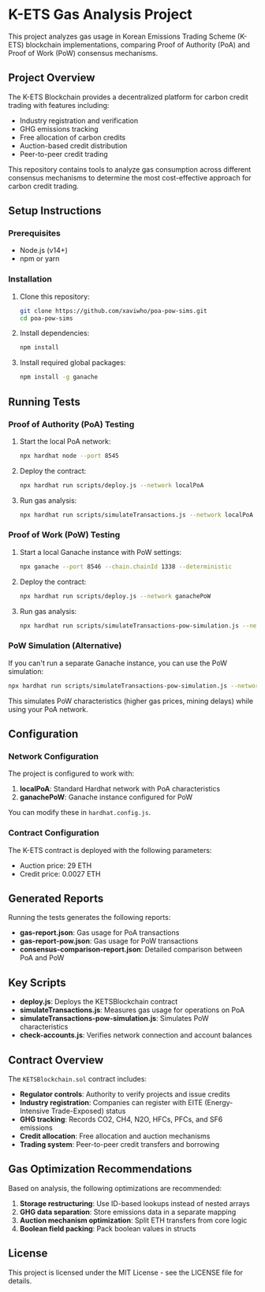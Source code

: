 # K-ETS Gas Analysis Project

This project analyzes gas usage in Korean Emissions Trading Scheme (K-ETS) blockchain implementations, comparing Proof of Authority (PoA) and Proof of Work (PoW) consensus mechanisms.

## Project Overview

The K-ETS Blockchain provides a decentralized platform for carbon credit trading with features including:
- Industry registration and verification
- GHG emissions tracking
- Free allocation of carbon credits
- Auction-based credit distribution
- Peer-to-peer credit trading

This repository contains tools to analyze gas consumption across different consensus mechanisms to determine the most cost-effective approach for carbon credit trading.

## Setup Instructions

### Prerequisites

- Node.js (v14+)
- npm or yarn

### Installation

1. Clone this repository:
   ```bash
   git clone https://github.com/xaviwho/poa-pow-sims.git
   cd poa-pow-sims
   ```

2. Install dependencies:
   ```bash
   npm install
   ```

3. Install required global packages:
   ```bash
   npm install -g ganache
   ```

## Running Tests

### Proof of Authority (PoA) Testing

1. Start the local PoA network:
   ```bash
   npx hardhat node --port 8545
   ```

2. Deploy the contract:
   ```bash
   npx hardhat run scripts/deploy.js --network localPoA
   ```

3. Run gas analysis:
   ```bash
   npx hardhat run scripts/simulateTransactions.js --network localPoA
   ```

### Proof of Work (PoW) Testing

1. Start a local Ganache instance with PoW settings:
   ```bash
   npx ganache --port 8546 --chain.chainId 1338 --deterministic
   ```

2. Deploy the contract:
   ```bash
   npx hardhat run scripts/deploy.js --network ganachePoW
   ```

3. Run gas analysis:
   ```bash
   npx hardhat run scripts/simulateTransactions-pow-simulation.js --network ganachePoW
   ```

### PoW Simulation (Alternative)

If you can't run a separate Ganache instance, you can use the PoW simulation:

```bash
npx hardhat run scripts/simulateTransactions-pow-simulation.js --network localPoA
```

This simulates PoW characteristics (higher gas prices, mining delays) while using your PoA network.

## Configuration

### Network Configuration

The project is configured to work with:

1. **localPoA**: Standard Hardhat network with PoA characteristics
2. **ganachePoW**: Ganache instance configured for PoW

You can modify these in `hardhat.config.js`.

### Contract Configuration

The K-ETS contract is deployed with the following parameters:
- Auction price: 29 ETH
- Credit price: 0.0027 ETH

## Generated Reports

Running the tests generates the following reports:

- **gas-report.json**: Gas usage for PoA transactions
- **gas-report-pow.json**: Gas usage for PoW transactions
- **consensus-comparison-report.json**: Detailed comparison between PoA and PoW

## Key Scripts

- **deploy.js**: Deploys the KETSBlockchain contract
- **simulateTransactions.js**: Measures gas usage for operations on PoA
- **simulateTransactions-pow-simulation.js**: Simulates PoW characteristics
- **check-accounts.js**: Verifies network connection and account balances

## Contract Overview

The `KETSBlockchain.sol` contract includes:

- **Regulator controls**: Authority to verify projects and issue credits
- **Industry registration**: Companies can register with EITE (Energy-Intensive Trade-Exposed) status
- **GHG tracking**: Records CO2, CH4, N2O, HFCs, PFCs, and SF6 emissions
- **Credit allocation**: Free allocation and auction mechanisms
- **Trading system**: Peer-to-peer credit transfers and borrowing

## Gas Optimization Recommendations

Based on analysis, the following optimizations are recommended:

1. **Storage restructuring**: Use ID-based lookups instead of nested arrays
2. **GHG data separation**: Store emissions data in a separate mapping
3. **Auction mechanism optimization**: Split ETH transfers from core logic
4. **Boolean field packing**: Pack boolean values in structs

## License

This project is licensed under the MIT License - see the LICENSE file for details.
